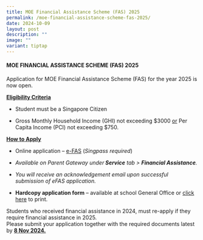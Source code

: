 ```yaml
---
title: MOE Financial Assistance Scheme (FAS) 2025
permalink: /moe-financial-assistance-scheme-fas-2025/
date: 2024-10-09
layout: post
description: ""
image: ""
variant: tiptap
---
```

<h4>MOE FINANCIAL ASSISTANCE SCHEME (FAS) 2025</h4>
<p>Application for MOE Financial Assistance Scheme (FAS) for the year 2025
is now open.</p>
<p><strong><u>Eligibility Criteria</u></strong>
</p>
<ul data-tight="true" class="tight">
<li>
<p>Student must be a Singapore Citizen</p>
</li>
<li>
<p>Gross Monthly Household Income (GHI) not exceeding $3000 <u>or</u> Per Capita
Income (PCI) not exceeding $750.</p>
</li>
</ul>
<p><strong><u>How to Apply</u></strong>
</p>
<ul data-tight="true" class="tight">
<li>
<p>Online application – <a href="https://go.gov.sg/moe-efas" rel="noopener nofollow" target="_blank">e-FAS</a> (<em>Singpass required</em>)</p>
</li>
<li>
<p><em>Available on Parent Gateway under</em><strong><em> Service</em></strong><em> tab &gt; </em><strong><em>Financial Assistance</em></strong><em>.</em>
</p>
</li>
<li>
<p><em>You will receive an acknowledgement email upon successful submission of eFAS application.</em>
</p>
<p></p>
</li>
<li>
<p><strong>Hardcopy application form</strong> – available at school General
Office or <a href="/files/MOE_FAS_Application_Form_2025.pdf" rel="noopener nofollow" target="_blank">click here</a> to
print.</p>
</li>
</ul>
<p>Students who received financial assistance in 2024, must re-apply if they
require financial assistance in 2025.
<br>Please submit your application together with the required documents latest
by <strong><u>8 Nov 2024.</u></strong>
</p>